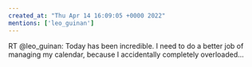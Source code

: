 ```yaml
---
created_at: "Thu Apr 14 16:09:05 +0000 2022"
mentions: ['leo_guinan']
---
```


RT @leo_guinan: Today has been incredible. I need to do a better job of managing my calendar, because I accidentally completely overloaded…